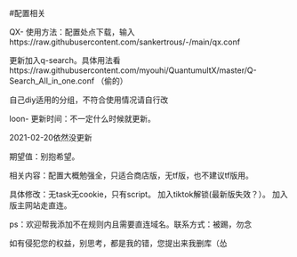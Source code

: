 #配置相关

QX-
使用方法：配置处点下载，输入https://raw.githubusercontent.com/sankertrous/-/main/qx.conf

更新加入q-search。具体用法看https://raw.githubusercontent.com/myouhi/QuantumultX/master/Q-Search_All_in_one.conf
（偷的）

自己diy适用的分组，不符合使用情况请自行改


 loon-
更新时间：不一定什么时候就更新。

2021-02-20依然没更新

期望值：别抱希望。

相关内容：配置大概勉强全，只适合商店版，无tf版，也不建议tf版用。

具体修改：无task无cookie，只有script。    加入tiktok解锁(最新版失效？）。   加入版主网站走直连。   

ps：欢迎帮我添加不在规则内且需要直连域名。联系方式：被踢，勿念

如有侵犯您的权益，别思考，都是我的错，您提出来我删库（怂
